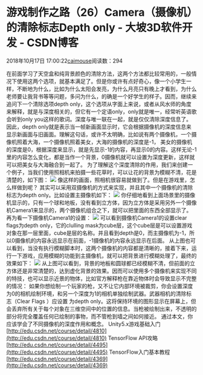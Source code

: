 
# 游戏制作之路（26）Camera（摄像机）的清除标志Depth only - 大坡3D软件开发 - CSDN博客

2018年10月17日 17:00:22[caimouse](https://me.csdn.net/caimouse)阅读数：294


在前面学习了天空盒和纯背景颜色的清除方法，这两个方法都比较常用的，一般情况下使用这两个选项，就基本满足了。但是你或许有点好奇心，像一个小学生一样，不断地为什么，比如为什么太阳会发亮，为什么月亮只有晚上才看到，为什么老师要让我背书等等问题，多问为什么，的确是一个好学生的样子。因而，继续来追问下一个清除选项depth only，这个选项从字面上来说，或者从风水师的角度来解释，就是与深度相关的，但它有一个定语only，only就是唯一，经常听英语歌会听到only you这样的歌词。深度与唯一联在一起，就是仅仅清除深度信息了。
因此，depth only就是表示当一帧新画面显示时，它会根据摄像机的深度信息来显示新画面与旧画面。理解这句话，或许不太明确，比如说有两个摄像机，一个摄像机照着大海，一个摄像机照着美女，大海的摄像机的深度是-1， 美女的摄像机的深度是0，根据深度来显示，就是先显示-1的内容，再显示0的内容。这样无论-1里的内容怎么变化，都是当作一个背景，0摄像机就可以设置为深度更新，这样就可以把美女与大海融合到一起了。
为了理解这个深度清除的作用，我们来创建一个例子，当我们使用照相机来拍摄一些花草时，可以让花的背景为模糊不清，花是清楚的，如下图：
![](https://img-blog.csdn.net/20181017164202289?watermark/2/text/aHR0cHM6Ly9ibG9nLmNzZG4ubmV0L2NhaW1vdXNl/font/5a6L5L2T/fontsize/400/fill/I0JBQkFCMA==/dissolve/70)
像这样的画面，照相机很容易就做到了。但是在游戏里，怎么样做到呢？
其实可以采用双摄像机的方式来实现，并且其中一个摄像机的清除标志为depth only。比如设置主摄像机如下：
![](https://img-blog.csdn.net/20181017164539524?watermark/2/text/aHR0cHM6Ly9ibG9nLmNzZG4ubmV0L2NhaW1vdXNl/font/5a6L5L2T/fontsize/400/fill/I0JBQkFCMA==/dissolve/70)
你仔细地看到上面场景里的摄像机显示的，只有一个球和地板，没有看到立方体，因为立方体是采用另外一个摄像机Camera1来显示的，两个摄像机组合之下，就可以把里面的东西全部显示了。再为看一下摄像机Camera1的设置：
![](https://img-blog.csdn.net/20181017164927738?watermark/2/text/aHR0cHM6Ly9ibG9nLmNzZG4ubmV0L2NhaW1vdXNl/font/5a6L5L2T/fontsize/400/fill/I0JBQkFCMA==/dissolve/70)
可以看到摄像机Camera1的设置clear flags为depth only，它的clulling mask为cube层，这个cube层是可以设置游戏对象在那一层里面，cube是层的名称。并且看到depth是0，而主摄像机为-1，所以0摄像机的内容永远显示在前面，-1摄像机的内容永远显示在后面。
从上图也可以看到，当没有执行模糊脚本时，这两个摄像机的内容都是清晰的，接着下来，运行一下游戏，应用模糊的功能到主摄像机，就可以把背景进行模糊处理了，最终的效果如下：
![](https://img-blog.csdn.net/20181017165507792?watermark/2/text/aHR0cHM6Ly9ibG9nLmNzZG4ubmV0L2NhaW1vdXNl/font/5a6L5L2T/fontsize/400/fill/I0JBQkFCMA==/dissolve/70)
从上图可以看到，背景的地板和圆球都已经模糊不清，但前面的立方体还是非常清楚的，达到虚化背景的效果。因而可以使用多个摄像机来实现不同的特技，也可以显示近景的物体，比如官方解释枪在靠近物体时会导致显示不完整的情况：
如果你想绘制一个玩家的枪，又不让它内部环境被裁剪，你会设置深度为0的相机绘制环境，和另一个深度为1的相机单独绘制武器。武器相机的清除标志（Clear Flags ）应设置 为depth only。这将保持环境的图形显示在屏幕上，但会丢弃所有关于每个对象在三维空间中的位置的信息。当枪被绘制出来，不透明的部分将完全覆盖任何已绘制的事物，而不管枪到墙之间如何接近。
通过本文，你应该学会了不同摄像机的深度作用和概念。
Unity5.x游戏基础入门
[http://edu.csdn.net/course/detail/4810](http://edu.csdn.net/course/detail/4810)
TensorFlow API攻略
[http://edu.csdn.net/course/detail/4495](http://edu.csdn.net/course/detail/4495)
TensorFlow入门基本教程
[http://edu.csdn.net/course/detail/4369](http://edu.csdn.net/course/detail/4369)


